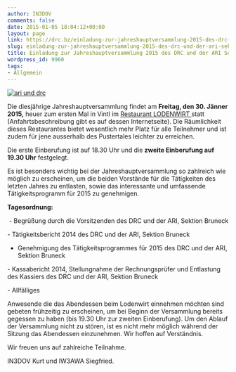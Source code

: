 ```yaml
---
author: IN3DOV
comments: false
date: 2015-01-05 18:04:12+00:00
layout: page
link: https://drc.bz/einladung-zur-jahreshauptversammlung-2015-des-drc-und-der-ari-sektion-bruneck/
slug: einladung-zur-jahreshauptversammlung-2015-des-drc-und-der-ari-sektion-bruneck
title: Einladung zur Jahreshauptversammlung 2015 des DRC und der ARI Sektion Bruneck
wordpress_id: 9960
tags:
- Allgemein
---
```


[![ari und drc](https://drc.bz/wp-content/uploads/2015/01/ari-und-drc.jpg)](https://drc.bz/wp-content/uploads/2015/01/ari-und-drc.jpg)




Die diesjährige Jahreshauptversammlung findet am **Freitag, den 30. Jänner 2015,** heuer zum ersten Mal in Vintl im [Restaurant LODENWIRT ](http://www.lodenwirt.com/wellness-hotel-dolomiten-suedtirol-p1.html)statt (Anfahrtsbeschreibung gibt es auf dessen Internetseite). Die Räumlichkeit dieses Restaurantes bietet wesentlich mehr Platz für alle Teilnehmer und ist zudem für jene ausserhalb des Pustertales leichter zu erreichen.




Die erste Einberufung ist auf 18.30 Uhr und die **zweite Einberufung auf 19.30 Uhr** festgelegt.




Es ist besonders wichtig bei der Jahreshauptversammlung so zahlreich wie möglich zu erscheinen, um die beiden Vorstände für die Tätigkeiten des letzten Jahres zu entlasten, sowie das interessante und umfassende Tätigkeitsprogramm für 2015 zu genehmigen.




**Tagesordnung:**




 - Begrüßung durch die Vorsitzenden des DRC und der ARI, Sektion Bruneck




- Tätigkeitsbericht 2014 des DRC und der ARI, Sektion Bruneck




- Genehmigung des Tätigkeitsprogrammes für 2015 des DRC und der ARI, Sektion Bruneck




- Kassabericht 2014, Stellungnahme der Rechnungsprüfer und Entlastung des Kassiers des DRC und der ARI, Sektion Bruneck




- Allfälliges




Anwesende die das Abendessen beim Lodenwirt einnehmen möchten sind gebeten frühzeitig zu erscheinen, um bei Beginn der Versammlung bereits gegessen zu haben (bis 19.30 Uhr zur zweiten Einberufung). Um den Ablauf der Versammlung nicht zu stören, ist es nicht mehr möglich während der Sitzung das Abendessen einzunehmen. Wir hoffen auf Verständnis.




Wir freuen uns auf zahlreiche Teilnahme.




IN3DOV Kurt und IW3AWA Siegfried.

